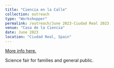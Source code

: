 ```yaml
---
title: "Ciencia en la Calle"
collection: outreach
type: "Workshopper"
permalink: /outreach/June 2023-Ciudad Real 2023
venue: "Casa de la Ciencia"
date: June 2023
location: "Ciudad Real, Spain"
---
```


[More info here.](https://casadelaciencia.es/)

Science fair for families and general public. 

 
